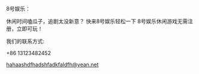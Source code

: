 
8号娱乐：


休闲时间嗑瓜子，追剧太没新意？
快来8号娱乐轻松一下
8号娱乐休闲游戏无需注册，立即可玩！


我们的联系方式:

+86 13123482452

hahaashdfhadshfadkfaldfh@yean.net
